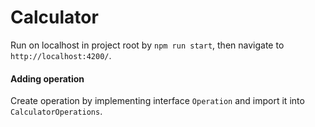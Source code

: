 # Calculator

Run on localhost in project root by `npm run start`, then navigate to `http://localhost:4200/`.

#### Adding operation
Create operation by implementing interface `Operation` and import it into `CalculatorOperations`.
